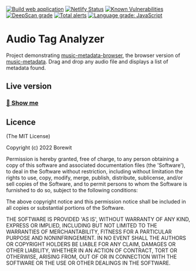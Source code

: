 [![Build web application](https://github.com/Borewit/audio-tag-analyzer/actions/workflows/nodejs-ci.yml/badge.svg)](https://github.com/Borewit/audio-tag-analyzer/actions/workflows/nodejs-ci.yml)
[![Netlify Status](https://api.netlify.com/api/v1/badges/9abc66aa-e5de-4b3a-b69a-04e967aa7978/deploy-status)](https://app.netlify.com/sites/audio-tag-analyzer/deploys)
[![Known Vulnerabilities](https://snyk.io/test/github/Borewit/music-metadata/badge.svg?targetFile=package.json)](https://snyk.io/test/github/Borewit/music-metadata?targetFile=package.json)
[![DeepScan grade](https://deepscan.io/api/teams/5165/projects/7013/branches/64186/badge/grade.svg)](https://deepscan.io/dashboard#view=project&tid=5165&pid=7013&bid=64186)
[![Total alerts](https://img.shields.io/lgtm/alerts/g/Borewit/audio-tag-analyzer.svg?logo=lgtm&logoWidth=18)](https://lgtm.com/projects/g/Borewit/audio-tag-analyzer/alerts/)
[![Language grade: JavaScript](https://img.shields.io/lgtm/grade/javascript/g/Borewit/audio-tag-analyzer.svg?logo=lgtm&logoWidth=18)](https://lgtm.com/projects/g/Borewit/audio-tag-analyzer/context:javascript)

# Audio Tag Analyzer

Project demonstrating [music-metadata-browser](https://github.com/Borewit/music-metadata-browser), the browser version of [music-metadata](https://github.com/Borewit/music-metadata).
Drag and drop any audio file and displays a list of metadata found.

## Live version

### [:rocket: Show me](https://audio-tag-analyzer.netlify.com/)

## Licence

(The MIT License)

Copyright (c) 2022 Borewit

Permission is hereby granted, free of charge, to any person obtaining a copy of this software and associated documentation files (the 'Software'), to deal in the Software without restriction, including without limitation the rights to use, copy, modify, merge, publish, distribute, sublicense, and/or sell copies of the Software, and to permit persons to whom the Software is furnished to do so, subject to the following conditions:

The above copyright notice and this permission notice shall be included in all copies or substantial portions of the Software.

THE SOFTWARE IS PROVIDED 'AS IS', WITHOUT WARRANTY OF ANY KIND, EXPRESS OR IMPLIED, INCLUDING BUT NOT LIMITED TO THE WARRANTIES OF MERCHANTABILITY, FITNESS FOR A PARTICULAR PURPOSE AND NONINFRINGEMENT. IN NO EVENT SHALL THE AUTHORS OR COPYRIGHT HOLDERS BE LIABLE FOR ANY CLAIM, DAMAGES OR OTHER LIABILITY, WHETHER IN AN ACTION OF CONTRACT, TORT OR OTHERWISE, ARISING FROM, OUT OF OR IN CONNECTION WITH THE SOFTWARE OR THE USE OR OTHER DEALINGS IN THE SOFTWARE.


